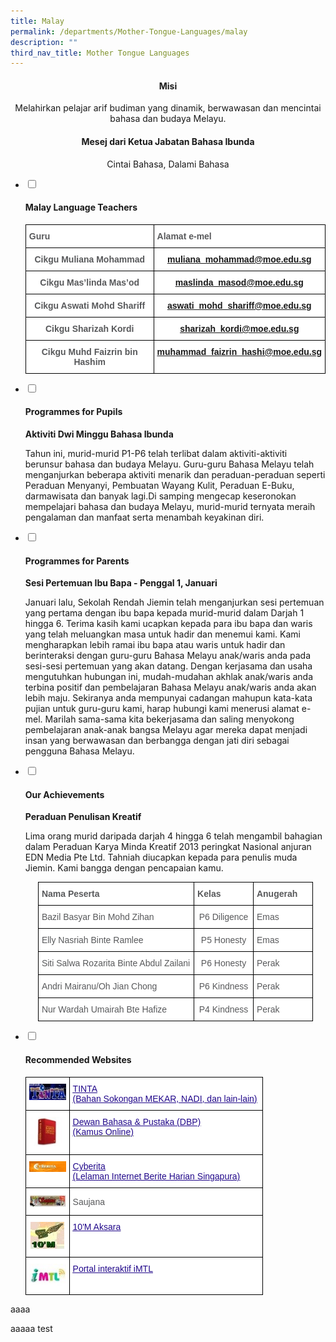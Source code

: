 ```yaml
---
title: Malay
permalink: /departments/Mother-Tongue-Languages/malay
description: ""
third_nav_title: Mother Tongue Languages
---
```

<h4><center>Misi</center></h4>
<center>Melahirkan pelajar arif budiman yang dinamik, berwawasan dan mencintai bahasa dan budaya Melayu.</center>


<h4><center>Mesej dari  Ketua Jabatan Bahasa Ibunda</center></h4>
<center>Cintai Bahasa, Dalami Bahasa</center>

<ul class="jekyllcodex_accordion">
  <li>
    <input type="checkbox" id="accordion1">
		<label for="accordion1"><h4>Malay Language Teachers</h4></label>
    <div>
			<style type="text/css">
.tg  {border-collapse:collapse;border-spacing:0;}
.tg td{border-color:black;border-style:solid;border-width:1px;font-family:Arial, sans-serif;font-size:14px;
  overflow:hidden;padding:10px 5px;word-break:normal;}
.tg th{border-color:black;border-style:solid;border-width:1px;font-family:Arial, sans-serif;font-size:14px;
  font-weight:normal;overflow:hidden;padding:10px 5px;word-break:normal;}
.tg .tg-2r4h{background-color:#FFF;color:#58595B;font-weight:bold;text-align:left;vertical-align:top}
.tg .tg-cqn3{background-color:#FFF;color:#58595B;font-weight:bold;text-align:center;vertical-align:top}
.tg .tg-0pyt{background-color:#FFF;color:#21088A;font-weight:bold;text-align:center;text-decoration:underline;vertical-align:top}
</style>
<table class="tg">
<tbody>
  <tr>
    <td class="tg-2r4h">Guru</td>
    <td class="tg-2r4h">Alamat e-mel</td>
  </tr>
  <tr>
    <td class="tg-cqn3">Cikgu Muliana Mohammad</td>
    <td class="tg-0pyt"><a href="mailto:muliana_mohammad@moe.edu.sg">muliana_mohammad@moe.edu.sg</a></td>
  </tr>
  <tr>
    <td class="tg-cqn3">Cikgu Mas’linda Mas’od</td>
    <td class="tg-0pyt"><a href="mailto:maslinda_masod@moe.edu.sg">maslinda_masod@moe.edu.sg</a></td>
  </tr>
  <tr>
    <td class="tg-cqn3">Cikgu Aswati Mohd Shariff</td>
    <td class="tg-0pyt"><a href="mailto:aswati_mohd_shariff@moe.edu.sg">aswati_mohd_shariff@moe.edu.sg</a></td>
  </tr>
  <tr>
    <td class="tg-cqn3">Cikgu Sharizah Kordi</td>
    <td class="tg-0pyt"><a href="mailto:sharizah_kordi@moe.edu.sg">sharizah_kordi@moe.edu.sg</a></td>
  </tr>
  <tr>
    <td class="tg-cqn3">Cikgu Muhd Faizrin bin Hashim</td>
    <td class="tg-0pyt"><a href="mailto:muhammad_faizrin_hashi@moe.edu.sg">muhammad_faizrin_hashi@moe.edu.sg</a></td>
  </tr>
</tbody>
</table>
		</div>
	</li>
	<li>
		<input type="checkbox" id="accordion2">
		<label for="accordion2"><h4>Programmes for Pupils</h4></label>
		<div>
			<p><strong>Aktiviti Dwi Minggu Bahasa Ibunda</strong></p>
			<p>Tahun ini, murid-murid P1-P6 telah terlibat dalam aktiviti-aktiviti berunsur bahasa dan budaya Melayu. Guru-guru Bahasa Melayu telah menganjurkan beberapa aktiviti menarik dan peraduan-peraduan seperti Peraduan Menyanyi, Pembuatan Wayang Kulit, Peraduan E-Buku, darmawisata dan banyak lagi.Di samping mengecap keseronokan mempelajari bahasa dan budaya Melayu, murid-murid ternyata meraih pengalaman dan manfaat serta menambah keyakinan diri.</p>
		</div>
	</li>
	<li>
		<input type="checkbox" id="accordion3">
		<label for="accordion3"><h4>Programmes for Parents</h4></label>
		<div>
			<p><strong>Sesi Pertemuan Ibu Bapa - Penggal 1, Januari</strong></p>
			<p>Januari lalu, Sekolah Rendah Jiemin telah menganjurkan sesi pertemuan yang pertama dengan ibu bapa kepada murid-murid dalam Darjah 1 hingga 6. Terima kasih kami ucapkan kepada para ibu bapa dan waris yang telah meluangkan masa untuk hadir dan menemui kami. Kami mengharapkan lebih ramai ibu bapa atau waris untuk hadir dan berinteraksi dengan guru-guru Bahasa Melayu anak/waris anda pada sesi-sesi pertemuan yang akan datang. Dengan kerjasama dan usaha mengutuhkan hubungan ini, mudah-mudahan akhlak anak/waris anda terbina positif dan pembelajaran Bahasa Melayu anak/waris anda akan lebih maju. Sekiranya anda mempunyai cadangan mahupun kata-kata pujian untuk guru-guru kami, harap hubungi kami menerusi alamat e-mel. Marilah sama-sama kita bekerjasama dan saling menyokong pembelajaran anak-anak bangsa Melayu agar mereka dapat menjadi insan yang berwawasan dan berbangga dengan jati diri sebagai pengguna Bahasa Melayu.</p>
		</div>
	</li>
	<li>
		<input type="checkbox" id="accordion4">
		<label for="accordion4"><h4>Our Achievements</h4></label>
		<div>
			<p><strong>Peraduan Penulisan Kreatif</strong></p>
			<p>Lima orang murid daripada darjah 4 hingga 6 telah mengambil bahagian dalam Peraduan Karya Minda Kreatif 2013 peringkat Nasional anjuran EDN Media Pte Ltd. Tahniah diucapkan kepada para penulis muda Jiemin. Kami bangga dengan pencapaian kamu.</p>
			<center>
			<style type="text/css">
.tg  {border-collapse:collapse;border-spacing:0;}
.tg td{border-color:black;border-style:solid;border-width:1px;font-family:Arial, sans-serif;font-size:14px;
  overflow:hidden;padding:10px 5px;word-break:normal;}
.tg th{border-color:black;border-style:solid;border-width:1px;font-family:Arial, sans-serif;font-size:14px;
  font-weight:normal;overflow:hidden;padding:10px 5px;word-break:normal;}
.tg .tg-mzni{background-color:#FFF;color:#58595B;text-align:left;vertical-align:top}
.tg .tg-imuo{background-color:#FFF;color:#58595B;text-align:center;vertical-align:top}
.tg .tg-2r4h{background-color:#FFF;color:#58595B;font-weight:bold;text-align:left;vertical-align:top}
</style>
<table class="tg" style="undefined;table-layout: fixed; width: 440px">
<colgroup>
<col style="width: 250px">
<col style="width: 95px">
<col style="width: 95px">
</colgroup>
<tbody>
  <tr>
    <td class="tg-2r4h">Nama Peserta</td>
    <td class="tg-2r4h">Kelas</td>
    <td class="tg-2r4h">Anugerah</td>
  </tr>
  <tr>
    <td class="tg-mzni">Bazil Basyar Bin Mohd Zihan</td>
    <td class="tg-imuo">P6 Diligence</td>
    <td class="tg-mzni">Emas</td>
  </tr>
  <tr>
    <td class="tg-mzni">Elly Nasriah Binte Ramlee</td>
    <td class="tg-imuo">P5 Honesty</td>
    <td class="tg-mzni">Emas</td>
  </tr>
  <tr>
    <td class="tg-mzni">Siti Salwa Rozarita Binte Abdul Zailani</td>
    <td class="tg-imuo">P6 Honesty</td>
    <td class="tg-mzni">Perak</td>
  </tr>
  <tr>
    <td class="tg-mzni">Andri Mairanu/Oh Jian Chong</td>
    <td class="tg-imuo">P6 Kindness</td>
    <td class="tg-mzni">Perak</td>
  </tr>
  <tr>
    <td class="tg-mzni">Nur Wardah Umairah Bte Hafize</td>
    <td class="tg-imuo">P4 Kindness</td>
    <td class="tg-mzni">Perak</td>
  </tr>
</tbody>
</table>
			</center>
		</div>
	</li>
	<li>
		<input type="checkbox" id="accordion5">
		<label for="accordion5"><h4>Recommended Websites</h4></label>
		<div>
			<style type="text/css">
.tg  {border-collapse:collapse;border-spacing:0;}
.tg td{border-color:black;border-style:solid;border-width:1px;font-family:Arial, sans-serif;font-size:14px;
  overflow:hidden;padding:10px 5px;word-break:normal;}
.tg th{border-color:black;border-style:solid;border-width:1px;font-family:Arial, sans-serif;font-size:14px;
  font-weight:normal;overflow:hidden;padding:10px 5px;word-break:normal;}
.tg .tg-imuo{background-color:#FFF;color:#58595B;text-align:center;vertical-align:top}
.tg .tg-0qnb{background-color:#FFF;color:#21088A;font-weight:bold;text-align:left;text-decoration:underline;vertical-align:top}
.tg .tg-vqji{background-color:#FFF;color:#58595B;text-align:left;vertical-align:middle}
</style>
<table class="tg" style="undefined;table-layout: fixed; width: 380px">
<colgroup>
<col style="width: 70px">
<col style="width: 310px">
</colgroup>
<tbody>
  <tr>
    <td class="tg-imuo"><img src="/images/rwm1.jpeg"></td>
    <td class="tg-0qnb"><a href="http://tinta.moe.edu.sg/mekar/slot/u112/index.html" target="_blank" rel="noopener noreferrer"><span style="font-weight:500;text-decoration:underline;color:#21088A">TINTA</span></a><br><a href="http://tinta.moe.edu.sg/mekar/slot/u112/index.html" target="_blank" rel="noopener noreferrer"><span style="font-weight:500;text-decoration:underline;color:#21088A">(Bahan Sokongan MEKAR, NADI, dan lain-lain)</span></a></td>
  </tr>
  <tr>
    <td class="tg-imuo"><img src="/images/rwm2.jpeg"></td>
    <td class="tg-0qnb"><a href="http://prpm.dbp.gov.my/" target="_blank" rel="noopener noreferrer"><span style="font-weight:500;text-decoration:underline;color:#21088A">Dewan Bahasa &amp; Pustaka (DBP)</span></a><br><a href="http://prpm.dbp.gov.my/" target="_blank" rel="noopener noreferrer"><span style="font-weight:500;color:#21088A">(Kamus Online)</span></a><br></td>
  </tr>
  <tr>
    <td class="tg-imuo"><img src="/images/rwm3.jpeg"></td>
    <td class="tg-0qnb"><a href="http://cyberita.asia1.com.sg/" target="_blank" rel="noopener noreferrer"><span style="font-weight:500;text-decoration:underline;color:#21088A">Cyberita</span></a><br><a href="http://cyberita.asia1.com.sg/" target="_blank" rel="noopener noreferrer"><span style="font-weight:500;text-decoration:underline;color:#21088A">(Lelaman Internet Berite Harian Singapura)</span></a></td>
  </tr>
  <tr>
    <td class="tg-imuo"><img src="/images/rwm4.jpeg"></td>
    <td class="tg-vqji">Saujana</td>
  </tr>
  <tr>
    <td class="tg-imuo"><img src="/images/rwm5.jpeg"></td>
    <td class="tg-0qnb"><a href="http://10m.commontown.net/cos/o.x?c=/etd_mep/user&func=login" target="_blank" rel="noopener noreferrer"><span style="font-weight:500;text-decoration:underline;color:#21088A">10'M Aksara</span></a></td>
  </tr>
  <tr>
    <td class="tg-imuo"><img src="/images/rwm6.jpeg"></td>
    <td class="tg-0qnb"><a href="https://imtl.sg/login/index.php" target="_blank" rel="noopener noreferrer"><span style="font-weight:500;text-decoration:underline;color:#21088A">Portal interaktif iMTL</span></a></td>
  </tr>
</tbody>
</table>
		</div>
	</li>
	</ul>

aaaa

aaaaa test